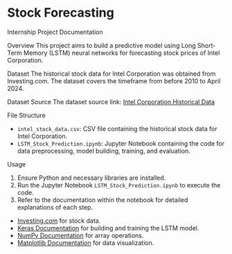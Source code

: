 # Stock Forecasting
Internship 
Project Documentation

Overview
This project aims to build a predictive model using Long Short-Term Memory (LSTM) neural networks for forecasting stock prices of Intel Corporation.

Dataset
The historical stock data for Intel Corporation was obtained from Investing.com. The dataset covers the timeframe from before 2010 to April 2024.

Dataset Source
The dataset source link: [Intel Corporation Historical Data](https://www.investing.com/equities/intel-corp-historical-data)

File Structure
- `intel_stock_data.csv`: CSV file containing the historical stock data for Intel Corporation.
- `LSTM_Stock_Prediction.ipynb`: Jupyter Notebook containing the code for data preprocessing, model building, training, and evaluation.

Usage
1. Ensure Python and necessary libraries are installed.
2. Run the Jupyter Notebook `LSTM_Stock_Prediction.ipynb` to execute the code.
3. Refer to the documentation within the notebook for detailed explanations of each step.


- [Investing.com](https://www.investing.com/) for stock data.
- [Keras Documentation](https://keras.io/) for building and training the LSTM model.
- [NumPy Documentation](https://numpy.org/doc/) for array operations.
- [Matplotlib Documentation](https://matplotlib.org/contents.html) for data visualization.
